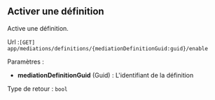 ## <span id='activerdefinition'>Activer une définition</span>

Active une définition.

Url :`[GET] app/mediations/definitions/{mediationDefinitionGuid:guid}/enable`

Paramètres : 

- **mediationDefinitionGuid** (Guid) : L'identifiant de la définition

Type de retour : `bool`

